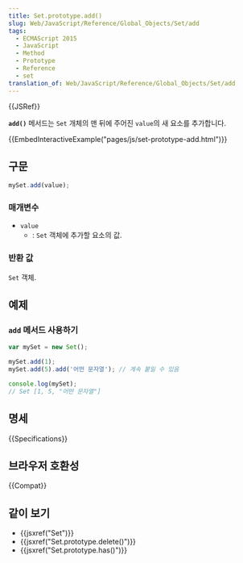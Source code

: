 ```yaml
---
title: Set.prototype.add()
slug: Web/JavaScript/Reference/Global_Objects/Set/add
tags:
  - ECMAScript 2015
  - JavaScript
  - Method
  - Prototype
  - Reference
  - set
translation_of: Web/JavaScript/Reference/Global_Objects/Set/add
---
```


{{JSRef}}

**`add()`** 메서드는 `Set` 개체의 맨 뒤에 주어진 `value`의 새 요소를 추가합니다.

{{EmbedInteractiveExample("pages/js/set-prototype-add.html")}}

## 구문

```js
mySet.add(value);
```

### 매개변수

- `value`
  - : `Set` 객체에 추가할 요소의 값.

### 반환 값

`Set` 객체.

## 예제

### `add` 메서드 사용하기

```js
var mySet = new Set();

mySet.add(1);
mySet.add(5).add('어떤 문자열'); // 계속 붙일 수 있음

console.log(mySet);
// Set [1, 5, "어떤 문자열"]
```

## 명세

{{Specifications}}

## 브라우저 호환성

{{Compat}}

## 같이 보기

- {{jsxref("Set")}}
- {{jsxref("Set.prototype.delete()")}}
- {{jsxref("Set.prototype.has()")}}
